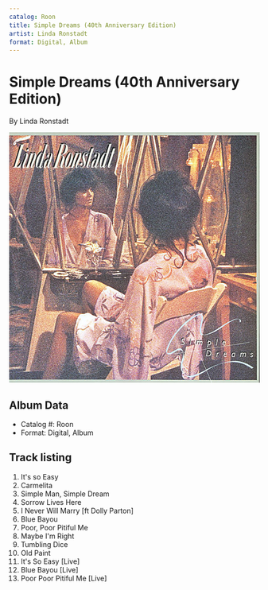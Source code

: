 ```yaml
---
catalog: Roon
title: Simple Dreams (40th Anniversary Edition)
artist: Linda Ronstadt
format: Digital, Album
---
```


# Simple Dreams (40th Anniversary Edition)

By Linda Ronstadt

![](../../assets/albumcovers/Linda_Ronstadt-Simple_Dreams_40th_Anniversary_Edition.png)

## Album Data

- Catalog #: Roon
- Format: Digital, Album


## Track listing


1. It's so Easy
2. Carmelita
3. Simple Man, Simple Dream
4. Sorrow Lives Here
5. I Never Will Marry [ft Dolly Parton]
6. Blue Bayou
7. Poor, Poor Pitiful Me
8. Maybe I'm Right
9. Tumbling Dice
10. Old Paint
11. It's So Easy [Live]
12. Blue Bayou [Live]
13. Poor Poor Pitiful Me [Live]

